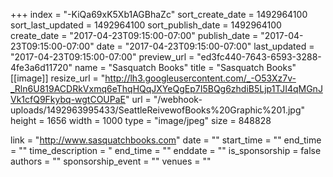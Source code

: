 +++
index = "-KiQa69xK5Xb1AGBhaZc"
sort_create_date = 1492964100
sort_last_updated = 1492964100
sort_publish_date = 1492964100
create_date = "2017-04-23T09:15:00-07:00"
publish_date = "2017-04-23T09:15:00-07:00"
date = "2017-04-23T09:15:00-07:00"
last_updated = "2017-04-23T09:15:00-07:00"
preview_url = "ed3fc440-7643-6593-3288-4fe3a6d11720"
name = "Sasquatch Books"
title = "Sasquatch Books"
[[image]]
resize_url = "http://lh3.googleusercontent.com/_-O53Xz7v-_Rln6U819ACDRkVxmq6eThqHQqJXYeQgEp7I5BQg6zhdiB5Ljp1TJI4qMGnJVk1cfQ9Fkybq-wgtCOUPaE"
url = "/webhook-uploads/1492963995433/SeattleReivewofBooks%20Graphic%201.jpg"
height = 1656
width = 1000
type = "image/jpeg"
size = 848828

link = "http://www.sasquatchbooks.com"
date = ""
start_time = ""
end_time = ""
time_description = "
end_time = ""
enddate = ""
is_sponsorship = false
authors = ""
sponsorship_event = ""
venues = ""
